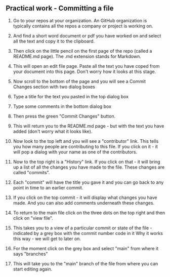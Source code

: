 ## Practical work - Committing a file

1. Go to your repos at your organization. An GitHub organization is typically contains all the repos a company or project is working on.

2. And find a short word document or pdf you have worked on and select all the text and copy it to the clipboard.

3. Then click on the little pencil on the first page of the repo (called a README.md page). The .md extension stands for Markdown.

4. This will open an edit file page. Paste all the text you have coped from your document into this page. Don't worry how it looks at this stage.

5. Now scroll to the bottom of the page and you will see a Commit Changes section with two dialog boxes

6. Type a title for the text you pasted in the top dialog box

7. Type some comments in the bottom dialog box

8. Then press the green "Commit Changes" button.

9. This will return you to the README.md page - but with the text you have added (don't worry what it looks like).

10. Now look to the top left and you will see a "contributor" link. This tells you how many people are contributing to this file. If you click on it - it will pop a dialog with your name as one of the contributors.

11. Now to the top right is a "History" link. If you click on that - it will bring up a list of all the changes you have made to the file. These changes are called "commits".

12. Each "commit" will have the title you gave it and you can go back to any point in time to an earlier commit.

13. If you click on the top commit - it will display what changes you have made. And you can also add comments underneath these changes.

14. To return to the main file click on the three dots on the top right and then click on "view file".

15. This takes you to a view of a particular commit or state of the file - indicated by a grey box with the commit number code in it Why it works this way - we will get to later on.

16. For the moment click on the grey box and select "main" from where it says "branches"

17. This will take you to the "main" branch of the file from where you can start editing again.
